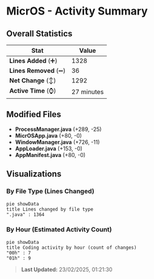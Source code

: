 # MicrOS - Activity Summary 

## Overall Statistics

| Stat                   | Value                                                             |
| ---------------------- | ----------------------------------------------------------------- |
| **Lines Added** (➕)   | 1328                                          |
| **Lines Removed** (➖) | 36                                        |
| **Net Change** (↕)    | 1292                |
| **Active Time** (⌚)   | 27 minutes |


## Modified Files
- **ProcessManager.java** (+289, -25)
- **MicrOSApp.java** (+80, -0)
- **WindowManager.java** (+726, -11)
- **AppLoader.java** (+153, -0)
- **AppManifest.java** (+80, -0)

## Visualizations

### By File Type (Lines Changed)

```mermaid
pie showData
title Lines changed by file type
".java" : 1364
```

### By Hour (Estimated Activity Count)

```mermaid
pie showData
title Coding activity by hour (count of changes)
"00h" : 7
"01h" : 9
```


> **Last Updated:** 23/02/2025, 01:21:30